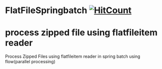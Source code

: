# FlatFileSpringbatch [![HitCount](http://hits.dwyl.io/suvrat2014@gmailcom/Suvrat2014/FlatFileSpringbatch.svg)](http://hits.dwyl.io/suvrat2014@gmailcom/Suvrat2014/FlatFileSpringbatch)

# process zipped file using flatfileitem reader
Process Zipped Files using flatfileitem reader in spring batch using flow(parallel processing)
